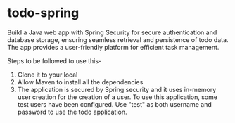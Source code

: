 # todo-spring
Build a Java web app with Spring Security for secure authentication and database storage, ensuring seamless retrieval and persistence of todo data. The app provides a user-friendly platform for efficient task management.

Steps to be followed to use this-
1. Clone it to your local
2. Allow Maven to install all the dependencies
3. The application is secured by Spring security and it uses in-memory user creation for the creation of a user.
To use this application, some test users have been configured.
Use "test" as both username and password to use the todo application.
